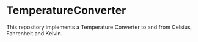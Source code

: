 # TemperatureConverter
This repository implements a Temperature Converter to and from Celsius, Fahrenheit and Kelvin.
